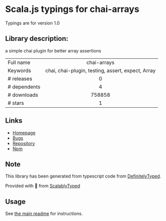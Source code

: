 
# Scala.js typings for chai-arrays

Typings are for version 1.0

## Library description:
a simple chai plugin for better array assertions

|                    |                 |
| ------------------ | :-------------: |
| Full name          | chai-arrays |
| Keywords           | chai, chai-plugin, testing, assert, expect, Array |
| # releases         | 0 |
| # dependents       | 4 |
| # downloads        | 758858 |
| # stars            | 1 |

## Links
- [Homepage](https://github.com/GaneshSPatil/chai-arrays#readme)
- [Bugs](https://github.com/GaneshSPatil/chai-arrays/issues)
- [Repository](https://github.com/GaneshSPatil/chai-arrays)
- [Npm](https://www.npmjs.com/package/chai-arrays)
    


## Note
This library has been generated from typescript code from [DefinitelyTyped](https://definitelytyped.org).

Provided with :purple_heart: from [ScalablyTyped](https://github.com/oyvindberg/ScalablyTyped)

## Usage
See [the main readme](../../readme.md) for instructions.


